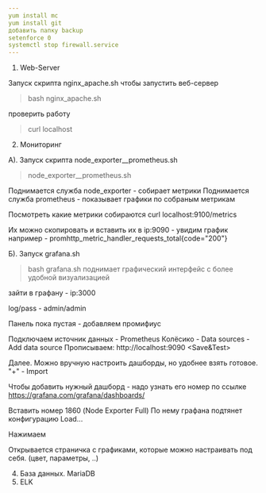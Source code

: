 ```yaml
---
yum install mc
yum install git
добавить папку backup
setenforce 0
systemctl stop firewall.service
---
```


1. Web-Server

Запуск скрипта nginx_apache.sh  чтобы запустить веб-сервер
> bash nginx_apache.sh

проверить работу
> curl localhost


2. Мониторинг

A). Запуск скрипта node_exporter__prometheus.sh 
> node_exporter__prometheus.sh 

Поднимается служба node_exporter - собирает метрики
Поднимается служба prometheus - показывает графики по собраным метрикам

Посмотреть какие метрики собираются
curl localhost:9100/metrics  

Их можно скопировать и вставить их в ip:9090  - увидим график
например - promhttp_metric_handler_requests_total{code="200"}

Б). Запуск grafana.sh
> bash grafana.sh
поднимает графический интерфейс с более удобной визуализацией

зайти в графану - ip:3000

log/pass  -  admin/admin

Панель пока пустая -  добавляем промифиус

Подключаем источник данных - Prometheus
Колёсико - Data sources - Add data source
Прописываем:
http://localhost:9090
<Save&Test>

Далее.
Можно вручную настроить дашборды, но удобнее взять готовое.
"+" - Import

Чтобы добавить нужный дашборд - надо узнать его номер
по ссылке https://grafana.com/grafana/dashboards/

Вставить номер 1860 (Node Exporter Full) 
По нему графана подтянет конфигурацию Load...

Нажимаем <Import>

Открывается страничка с графиками, которые можно настраивать под себя. (цвет, параметры, ..)

4. База данных. MariaDB
5. ELK

